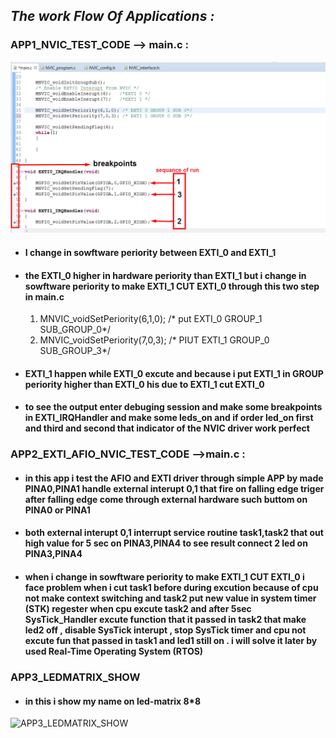 ## _The work Flow Of Applications :_
### APP1_NVIC_TEST_CODE --> main.c :
![alt text](05-APPLICATIONS/images/APP1_NVIC_TEST_CODE.png "APP1_main.c")

* #### I change in sowftware periority between EXTI_0 and EXTI_1 
* #### the EXTI_0 higher in hardware periority than EXTI_1 but i change in sowftware periority to make EXTI_1 CUT EXTI_0 through this two step in main.c 


    1. MNVIC_voidSetPeriority(6,1,0); /* put EXTI_0 GROUP_1 SUB_GROUP_0*/
    2. MNVIC_voidSetPeriority(7,0,3); /* PIUT EXTI_1 GROUP_0 SUB_GROUP_3*/

* #### EXTI_1 happen while EXTI_0 excute and because i put EXTI_1 in GROUP periority higher than EXTI_0 his due to EXTI_1 cut EXTI_0
* #### to see the output enter debuging session and make some breakpoints in EXTI_IRQHandler and  make some leds_on and if order led_on first and third and second that indicator of the NVIC driver work perfect 

### APP2_EXTI_AFIO_NVIC_TEST_CODE -->main.c :
* #### in this app i test the AFIO and EXTI driver through simple APP by made PINA0,PINA1 handle external interupt 0,1 that fire on falling edge triger after falling edge come through external hardware such buttom on PINA0 or PINA1
* #### both external interupt 0,1 interrupt service routine task1,task2 that out high value for 5 sec on PINA3,PINA4 to see result connect 2 led on PINA3,PINA4
* #### when i change in sowftware periority to make EXTI_1 CUT EXTI_0 i face problem when i cut task1 before during excution because of cpu not make context switching and task2 put new value in system timer (STK) regester when cpu excute task2 and after 5sec SysTick_Handler excute function that it passed in task2 that make led2 off , disable SysTick interupt , stop SysTick timer and cpu not excute fun that passed in task1 and led1 still on . i will solve it later by used Real-Time Operating System (RTOS)

### APP3_LEDMATRIX_SHOW
* #### in this i show my name on led-matrix 8*8 

![APP3_LEDMATRIX_SHOW](https://github.com/Mahmoud-Koraim/ARM_STM32F103C8/blob/master/05-APPLICATIONS/RESULTS/APP3_LEDMATRIX_SHOW.gif)